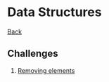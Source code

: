 # Data Structures
[Back](README.md)

## Challenges
1. [Removing elements](https://www.codewars.com/kata/removing-elements/python)
